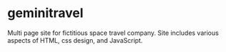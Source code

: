 # geminitravel
Multi page site for fictitious space travel company.  Site includes various aspects of HTML, css design, and JavaScript. 
